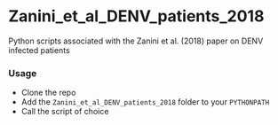 # Zanini_et_al_DENV_patients_2018
Python scripts associated with the Zanini et al. (2018) paper on DENV infected patients

### Usage
 - Clone the repo
 - Add the ``Zanini_et_al_DENV_patients_2018`` folder to your ``PYTHONPATH``
 - Call the script of choice

